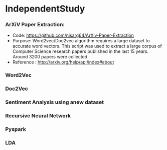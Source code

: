 # IndependentStudy

### ArXiV Paper Extraction:
- Code: https://github.com/nisarg64/ArXiv-Paper-Extraction
- Purpose: Word2vec/Doc2vec algorithm requires a large dataset to accurate word vectors. This script was used to extract a large corpus of Computer Science research papers published in the last 15 years. Around 3200 papers were collected
- Reference : http://arxiv.org/help/api/index#about

### Word2Vec
### Doc2Vec
### Sentiment Analysis using anew dataset
### Recursive Neural Network
### Pyspark
### LDA
